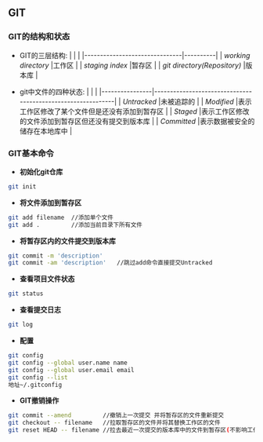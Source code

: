 ## GIT
### GIT的结构和状态

* GIT的三层结构:
 |                                              |              |
 |-------------------------------|----------|
 | *working directory*             |工作区    |
 | *staging index*                    |暂存区    |
 | *git directory(Repository)*  |版本库     |

* git中文件的四种状态:
 |                       |                                                                                         |
 |----------------|-------------------------------------------------------------|
 | *Untracked*   |未被追踪的                                                                        |
 | *Modified*     |表示工作区修改了某个文件但是还没有添加到暂存区           |
 | *Staged*        |表示工作区修改的文件添加到暂存区但还没有提交到版本库 |
 | *Committed* |表示数据被安全的储存在本地库中                                      |


### GIT基本命令

*  **初始化git仓库**
```sh
git init
```

*  **将文件添加到暂存区**
```sh
git add filename  //添加单个文件
git add .         //添加当前目录下所有文件
```

*  **将暂存区内的文件提交到版本库**
```sh
git commit -m 'description'
git commit -am 'description'   //跳过add命令直接提交Untracked
```

*  **查看项目文件状态**
```sh
git status
```

*  **查看提交日志**
```sh
git log
```

*  **配置**
```sh
git config
git config --global user.name name
git config --global user.email email
git config --list
地址~/.gitconfig
```

* **GIT撤销操作**
```sh
git commit --amend         //撤销上一次提交 并将暂存区的文件重新提交
git checkout -- filename   //拉取暂存区的文件并将其替换工作区的文件
git reset HEAD -- filename //拉去最近一次提交的版本库中的文件到暂存区(不影响工作区)
```
